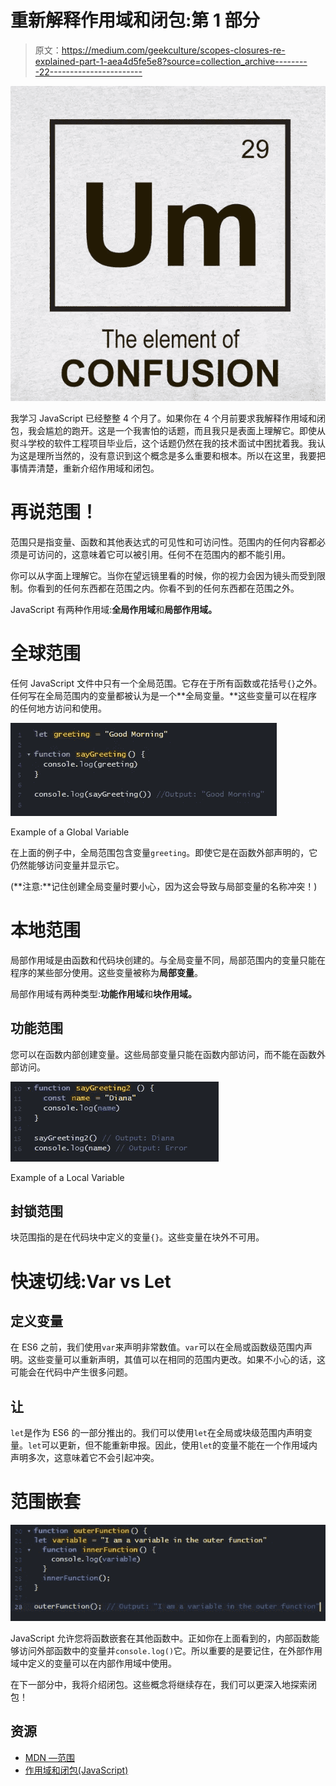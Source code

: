 # 重新解释作用域和闭包:第 1 部分

> 原文：<https://medium.com/geekculture/scopes-closures-re-explained-part-1-aea4d5fe5e8?source=collection_archive---------22----------------------->

![](img/50e36fca9e81d28185332745d401ccc8.png)

我学习 JavaScript 已经整整 4 个月了。如果你在 4 个月前要求我解释作用域和闭包，我会尴尬的跑开。这是一个我害怕的话题，而且我只是表面上理解它。即使从熨斗学校的软件工程项目毕业后，这个话题仍然在我的技术面试中困扰着我。我认为这是理所当然的，没有意识到这个概念是多么重要和根本。所以在这里，我要把事情弄清楚，重新介绍作用域和闭包。

# 再说范围！

范围只是指变量、函数和其他表达式的可见性和可访问性。范围内的任何内容都必须是可访问的，这意味着它可以被引用。任何不在范围内的都不能引用。

你可以从字面上理解它。当你在望远镜里看的时候，你的视力会因为镜头而受到限制。你看到的任何东西都在范围之内。你看不到的任何东西都在范围之外。

JavaScript 有两种作用域:**全局作用域**和**局部作用域。**

# 全球范围

任何 JavaScript 文件中只有一个全局范围。它存在于所有函数或花括号`{}`之外。任何写在全局范围内的变量都被认为是一个**全局变量。**这些变量可以在程序的任何地方访问和使用。

![](img/5000a58c4d59aef0729748960fb71ac8.png)

Example of a Global Variable

在上面的例子中，全局范围包含变量`greeting`。即使它是在函数外部声明的，它仍然能够访问变量并显示它。

(**注意:**记住创建全局变量时要小心，因为这会导致与局部变量的名称冲突！)

# 本地范围

局部作用域是由函数和代码块创建的。与全局变量不同，局部范围内的变量只能在程序的某些部分使用。这些变量被称为**局部变量**。

局部作用域有两种类型:**功能作用域**和**块作用域。**

## **功能范围**

您可以在函数内部创建变量。这些局部变量只能在函数内部访问，而不能在函数外部访问。

![](img/f01da2f4d8f45b6ffafc8eb6d5ef3d5b.png)

Example of a Local Variable

## **封锁范围**

块范围指的是在代码块中定义的变量`{}`。这些变量在块外不可用。

# 快速切线:Var vs Let

## 定义变量

在 ES6 之前，我们使用`var`来声明非常数值。`var`可以在全局或函数级范围内声明。这些变量可以重新声明，其值可以在相同的范围内更改。如果不小心的话，这可能会在代码中产生很多问题。

## 让

`let`是作为 ES6 的一部分推出的。我们可以使用`let`在全局或块级范围内声明变量。`let`可以更新，但不能重新申报。因此，使用`let`的变量不能在一个作用域内声明多次，这意味着它不会引起冲突。

# 范围嵌套

![](img/1ee48d0f09f2e3d0b4bcb9e9cd58be43.png)

JavaScript 允许您将函数嵌套在其他函数中。正如你在上面看到的，内部函数能够访问外部函数中的变量并`console.log()`它。所以重要的是要记住，在外部作用域中定义的变量可以在内部作用域中使用。

在下一部分中，我将介绍闭包。这些概念将继续存在，我们可以更深入地探索闭包！

## 资源

*   [MDN —范围](https://developer.mozilla.org/en-US/docs/Glossary/Scope)
*   [作用域和闭包(JavaScript)](https://learning-notes.mistermicheels.com/javascript/scope-closures/)